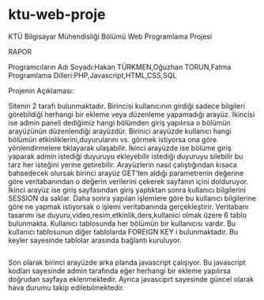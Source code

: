# ktu-web-proje


KTÜ Bilgisayar Mühendisliği Bölümü
Web Programlama Projesi 


RAPOR


Programcıların Adı Soyadı:Hakan TÜRKMEN,Oğuzhan TORUN,Fatma
Programlama Dilleri:PHP,Javascript,HTML,CSS,SQL

Projenin Açıklaması:

Sitenin 2 tarafı bulunmaktadır. Birincisi kullanıcının girdiği sadece bilgileri görebildiği herhangi bir ekleme veya düzenleme yapamadığı arayüz. İkincisi ise admin paneli dediğimiz hangi bölümden giriş yapılırsa o bölümün arayüzünün düzenlendiği arayüzdür. Birinici arayüzde kullanıcı hangi bölümün etkinliklerini,duyurularını vs. görmek istiyorsa ona göre yönlendirmelere tıklayarak ulaşabilir. İkinci arayüzde ise bölüme giriş yaparak admin istediği duyuruyu ekleyebilir istediği duyuruyu silebilir bu tarz her isteğini yerine getirebilir. Arayüzlerin nasıl çalıştığından kısaca bahsedecek olursak birinci arayüz GET’ten aldığı parametrenin değerine göre veritabanından o değerin verilerini çekerek sayfanın içini dolduruyor. İkinci arayüz ise giriş sayfasından giriş yaptıktan sonra kullanıcı bilgilerini SESSION da saklar. Daha sonra yapılan işlemlere göre bu kullanıcı bilgilerine göre ne yapmak istiyorsak o işlemi veritabanında gerçekleştirir. Veritabanı tasarımı ise duyuru,video,resim,etkinlik,ders,kullanici olmak üzere 6 tablo bulunmakta. Kullanıcı tablosunda her bölümün bir kullanıcısı vardır. Bu kullanıcı tablosunun diğer tablolarda FOREIGN KEY i bulunmaktadır. Bu keyler sayesinde tablolar arasında bağlantı kuruluyor. 



  <img src="https://i.hizliresim.com/Gm6116.png" alt="">












Son olarak birinci arayüzde arka planda javascript çalışıyor. Bu javascript kodları sayesinde admin tarafında eğer herhangi bir ekleme yapılırsa doğrudan sayfaya eklenmektedir. Ayrıca javasciprt sayesinde güncel olarak hava durumu takip edilebilmektedir.
